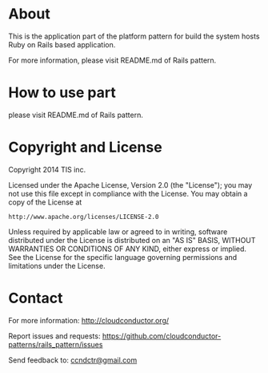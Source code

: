 About
=====

This is the application part of the platform pattern for build the system hosts Ruby on Rails based application.

For more information, please visit README.md of Rails pattern.

How to use part
============

please visit README.md of Rails pattern.

Copyright and License
=====================

Copyright 2014 TIS inc.

Licensed under the Apache License, Version 2.0 (the "License");
you may not use this file except in compliance with the License.
You may obtain a copy of the License at

    http://www.apache.org/licenses/LICENSE-2.0

Unless required by applicable law or agreed to in writing, software
distributed under the License is distributed on an "AS IS" BASIS,
WITHOUT WARRANTIES OR CONDITIONS OF ANY KIND, either express or implied.
See the License for the specific language governing permissions and
limitations under the License.


Contact
=====

For more information: <http://cloudconductor.org/>

Report issues and requests: <https://github.com/cloudconductor-patterns/rails_pattern/issues>

Send feedback to: <ccndctr@gmail.com>
